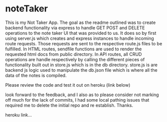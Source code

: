 # noteTaker

This is my Not Taker App. The goal as the readme outlined was to create backend functionality via express to handle GET POST and DELETE operations to the note taker UI that was provided to us. It does so by first using server.js which creates and express instances to handle incoming route requests. Those requests are sent to the respective route.js files to be fulfilled. In HTML routes, sendfile functions are used to render the requested html docs from public directory. In API routes, all CRUD operations are handle respectively by calling the different pieces of functionality built out in store.js which is in the db directory. store.js is are backend js logic used to manipulate the db.json file which is where all the data of the notes is compiled. 

Please review the code and test it out on heroku (link below)

look forward to the feedback, and I also as to please consider not marking off much for the lack of commits, I had some local pathing issues that required me to delete the initial repo and re establish. Thanks.

heroku link...